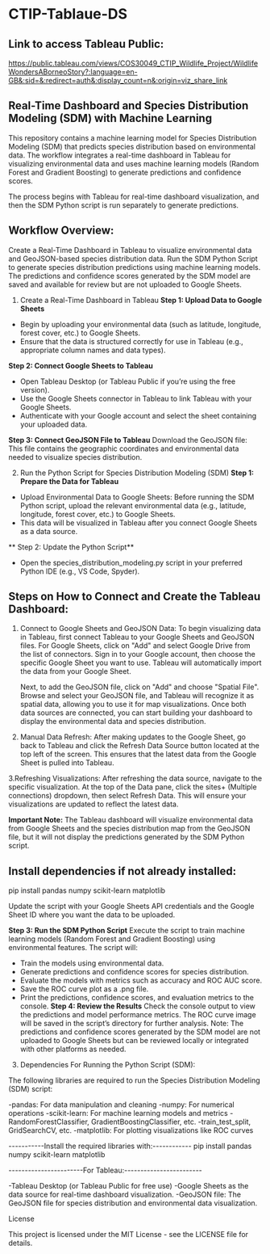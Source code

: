 # CTIP-Tablaue-DS

## Link to access Tableau Public:
https://public.tableau.com/views/COS30049_CTIP_Wildlife_Project/WildlifeWondersABorneoStory?:language=en-GB&:sid=&:redirect=auth&:display_count=n&:origin=viz_share_link


## Real-Time Dashboard and Species Distribution Modeling (SDM) with Machine Learning
This repository contains a machine learning model for Species Distribution Modeling (SDM) that predicts species distribution based on environmental data. The workflow integrates a real-time dashboard in Tableau for visualizing environmental data and uses machine learning models (Random Forest and Gradient Boosting) to generate predictions and confidence scores.

The process begins with Tableau for real-time dashboard visualization, and then the SDM Python script is run separately to generate predictions.


## Workflow Overview:

Create a Real-Time Dashboard in Tableau to visualize environmental data and GeoJSON-based species distribution data.
Run the SDM Python Script to generate species distribution predictions using machine learning models.
The predictions and confidence scores generated by the SDM model are saved and available for review but are not uploaded to Google Sheets.

1. Create a Real-Time Dashboard in Tableau
**Step 1: Upload Data to Google Sheets**
- Begin by uploading your environmental data (such as latitude, longitude, forest cover, etc.) to Google Sheets.
- Ensure that the data is structured correctly for use in Tableau (e.g., appropriate column names and data types).
	
**Step 2: Connect Google Sheets to Tableau**
- Open Tableau Desktop (or Tableau Public if you’re using the free version).
- Use the Google Sheets connector in Tableau to link Tableau with your Google Sheets.
- Authenticate with your Google account and select the sheet containing your uploaded data.

**Step 3: Connect GeoJSON File to Tableau**
Download the GeoJSON file: This file contains the geographic coordinates and environmental data needed to visualize species distribution.


2. Run the Python Script for Species Distribution Modeling (SDM)
**Step 1: Prepare the Data for Tableau**
- Upload Environmental Data to Google Sheets: Before running the SDM Python script, upload the relevant environmental data (e.g., latitude, longitude, forest cover, etc.) to Google Sheets.
- This data will be visualized in Tableau after you connect Google Sheets as a data source.

 ** Step 2: Update the Python Script**
- Open the species_distribution_modeling.py script in your preferred Python IDE (e.g., VS Code, Spyder).


## Steps on How to Connect and Create the Tableau Dashboard:

1. Connect to Google Sheets and GeoJSON Data: 
	To begin visualizing data in Tableau, first connect Tableau to your Google Sheets and GeoJSON files. For Google Sheets, click on "Add" and select Google Drive from the list of	connectors. Sign in to your Google account, then choose the specific Google Sheet you want to use. Tableau will automatically import the data from your Google Sheet. 

	Next, to add the GeoJSON file, click on "Add" and choose "Spatial File". Browse and select your GeoJSON file, and Tableau will recognize it as spatial data, allowing you to use it for map visualizations. Once both data sources are connected, you can start building your dashboard to display the environmental data and species distribution.

2. Manual Data Refresh:
	After making updates to the Google Sheet, go back to Tableau and click the Refresh Data Source button located at the top left of the screen. This ensures that the latest data from the Google Sheet is pulled into Tableau.

3.Refreshing Visualizations:
After refreshing the data source, navigate to the specific visualization. At the top of the Data pane, click the sites+ (Multiple connections) dropdown, then select Refresh Data. This will ensure your visualizations are updated to reflect the latest data.

**Important Note:** The Tableau dashboard will visualize environmental data from Google Sheets and the species distribution map from the GeoJSON file, but it will not display the
predictions generated by the SDM Python script.


## Install dependencies if not already installed:

pip install pandas numpy scikit-learn matplotlib

Update the script with your Google Sheets API credentials and the Google Sheet ID where you want the data to be uploaded.

**Step 3: Run the SDM Python Script** 
Execute the script to train machine learning models (Random Forest and Gradient Boosting) using environmental features.
The script will:
- Train the models using environmental data.
- Generate predictions and confidence scores for species distribution.
- Evaluate the models with metrics such as accuracy and ROC AUC score.
- Save the ROC curve plot as a .png file.
- Print the predictions, confidence scores, and evaluation metrics to the console.
**Step 4: Review the Results**
Check the console output to view the predictions and model performance metrics.
The ROC curve image will be saved in the script’s directory for further analysis.
Note: The predictions and confidence scores generated by the SDM model are not uploaded to Google Sheets but can be reviewed locally or integrated with other platforms as needed.


3. Dependencies
For Running the Python Script (SDM):

The following libraries are required to run the Species Distribution Modeling (SDM) script:

-pandas: For data manipulation and cleaning
-numpy: For numerical operations
-scikit-learn: For machine learning models and metrics
-RandomForestClassifier, GradientBoostingClassifier, etc.
-train_test_split, GridSearchCV, etc.
-matplotlib: For plotting visualizations like ROC curves

-----------Install the required libraries with:------------
pip install pandas numpy scikit-learn matplotlib


-----------------------For Tableau:------------------------

-Tableau Desktop (or Tableau Public for free use)
-Google Sheets as the data source for real-time dashboard visualization.
-GeoJSON file: The GeoJSON file for species distribution and environmental data visualization.

License

This project is licensed under the MIT License - see the LICENSE file for details.




